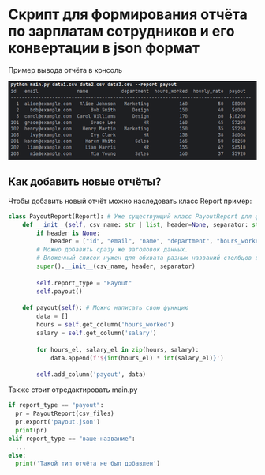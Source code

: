 # Скрипт для формирования отчёта по зарплатам сотрудников и его конвертации в json формат
Пример вывода отчёта в консоль
<p align="center"><img src="https://github.com/lifecodev/test_task_workmate/blob/master/img.png?raw=true" width="1000px"></p>

## Как добавить новые отчёты?
Чтобы добавить новый отчёт можно наследовать класс Report
пример:
```python
class PayoutReport(Report): # Уже существующий класс PayoutReport для формирования отчёта по зарплатам
    def __init__(self, csv_name: str | list, header=None, separator: str = ','):
        if header is None:
            header = ["id", "email", "name", "department", "hours_worked", ["hourly_rate", "rate", "salary"]]
        # Можно добавить сразу же заголовок данных.
        # Вложенный список нужен для обхвата разных названий столбцов в csv в один
        super().__init__(csv_name, header, separator)

        self.report_type = "Payout"
        self.payout()

    def payout(self): # Можно написать свою функцию
        data = []
        hours = self.get_column('hours_worked')
        salary = self.get_column('salary')

        for hours_el, salary_el in zip(hours, salary):
            data.append(f'${int(hours_el) * int(salary_el)}')

        self.add_column('payout', data)
```
Также стоит отредактировать main.py
```python
if report_type == "payout":
  pr = PayoutReport(csv_files)
  pr.export('payout.json')
  print(pr)
elif report_type == "ваше-название":
  ...
else:
  print('Такой тип отчёта не был добавлен')
```
